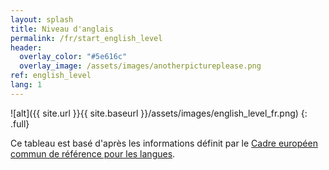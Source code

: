 ```yaml
---
layout: splash
title: Niveau d'anglais
permalink: /fr/start_english_level
header:
  overlay_color: "#5e616c"
  overlay_image: /assets/images/anotherpictureplease.png
ref: english_level
lang: 1
---
```


![alt]({{ site.url }}{{ site.baseurl }}/assets/images/english_level_fr.png)
{: .full}


Ce tableau est basé d'après les informations définit par le [Cadre européen commun de référence pour les langues](https://fr.wikipedia.org/wiki/Cadre_europ%C3%A9en_commun_de_r%C3%A9f%C3%A9rence_pour_les_langues).